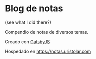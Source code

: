 # Blog de notas
(see what I did there?)

Compendio de notas de diversos temas.

Creado con [GatsbyJS](https://gatsbyjs.org) 

Hospedado en https://notas.uristolar.com